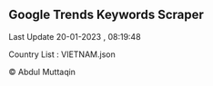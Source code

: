 

## Google Trends Keywords Scraper 
 
Last Update 20-01-2023 , 08:19:48

Country List :
VIETNAM.json



© Abdul Muttaqin 
